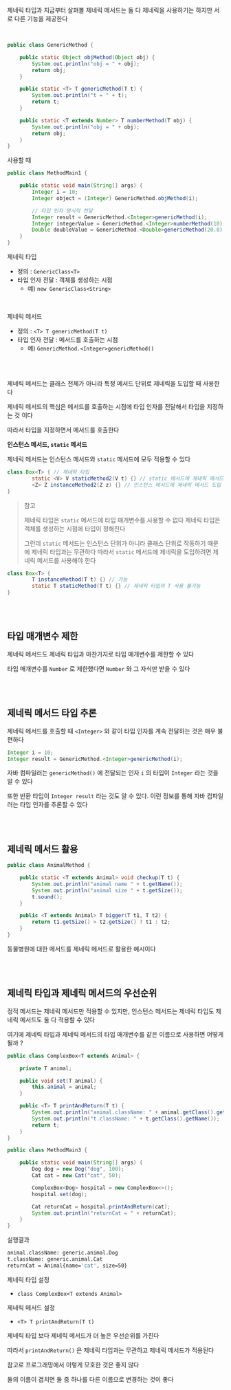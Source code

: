 제네릭 타입과 지금부터 살펴볼 제네릭 메서드는 둘 다 제네릭을 사용하기는 하지만 서로 다른 기능을 제공한다

</br>

```java
public class GenericMethod {

    public static Object objMethod(Object obj) {
        System.out.println("obj = " + obj);
        return obj;
    }

    public static <T> T genericMethod(T t) {
        System.out.println("t = " + t);
        return t;
    }

    public static <T extends Number> T numberMethod(T obj) {
        System.out.println("obj = " + obj);
        return obj;
    }
}
```

사용할 때

```java
public class MethodMain1 {

    public static void main(String[] args) {
        Integer i = 10;
        Integer object = (Integer) GenericMethod.objMethod(i);

        // 타입 인자 명시적 전달
        Integer result = GenericMethod.<Integer>genericMethod(i);
        Integer integerValue = GenericMethod.<Integer>numberMethod(10);
        Double doubleValue = GenericMethod.<Double>genericMethod(20.0);
    }
}
```

제네릭 타입

- 정의 : `GenericClass<T>`
- 타입 인자 전달 : 객체를 생성하는 시점
  - 예) `new GenericClass<String>`

</br>

제네릭 메서드

- 정의 : `<T> T genericMethod(T t)`
- 타입 인자 전달 : 메서드를 호출하는 시점
  - 예) `GenericMethod.<Integer>genericMethod()`

</br>
</br>

제네릭 메서드는 클래스 전체가 아니라 특정 메서드 단위로 제네릭을 도입할 때 사용한다

제네릭 메서드의 핵심은 메서드를 호출하는 시점에 타입 인자를 전달해서 타입을 지정하는 것 이다

따라서 타입을 지정하면서 메서드를 호출한다

**인스턴스 메서드, `static` 메서드**

제네릭 메서드는 인스턴스 메서드와 `static` 메서드에 모두 적용할 수 있다

```java
class Box<T> { // 제네릭 타입
		static <V> V staticMethod2(V t) {} // static 메서드에 제네릭 메서드 도입
		<Z> Z instanceMethod2(Z z) {} // 인스턴스 메서드에 제네릭 메서드 도입 가능
}
```

> 참고
>
> 제네릭 타입은 `static` 메서드에 타입 매개변수를 사용할 수 없다
> 제네릭 타입은 객체를 생성하는 시점에 타입이 정해진다
>
> 그런데 `static` 메서드는 인스턴스 단위가 아니라 클래스 단위로 작동하기 때문에 제네릭 타입과는 무관하다
> 따라서 `static` 메서드에 제네릭을 도입하려면 제네릭 메서드를 사용해야 한다

```java
class Box<T> {
		T instanceMethod(T t) {} // 가능
		static T staticMethod(T t) {} // 제네릭 타입의 T 사용 불가능
}
```

</br>
</br>

## 타입 매개변수 제한

제네릭 메서드도 제네릭 타입과 마찬가지로 타입 매개변수를 제한할 수 있다

타입 매개변수를 `Number` 로 제한했다면 `Number` 와 그 자식만 받을 수 있다

</br>
</br>

## 제네릭 메서드 타입 추론

제네릭 메서드를 호출할 때 `<Integer>` 와 같이 타입 인자를 계속 전달하는 것은 매우 불편하다

```java
Integer i = 10;
Integer result = GenericMethod.<Integer>genericMethod(i);
```

자바 컴파일러는 `genericMethod()` 에 전달되는 인자 `i` 의 타입이 `Integer` 라는 것을 알 수 있다

또한 반환 타입이 `Integer result` 라는 것도 알 수 있다. 이런 정보를 통해 자바 컴파일러는 타입 인자를 추론할 수 있다

</br>
</br>

## 제네릭 메서드 활용

```java
public class AnimalMethod {

    public static <T extends Animal> void checkup(T t) {
        System.out.println("animal name " + t.getName());
        System.out.println("animal size " + t.getSize());
        t.sound();
    }

    public <T extends Animal> T bigger(T t1, T t2) {
        return t1.getSize() > t2.getSize() ? t1 : t2;
    }
}
```

동물병원에 대한 메서드를 제네릭 메서드로 활용한 예시이다

</br>
</br>

## 제네릭 타입과 제네릭 메서드의 우선순위

정적 메서드는 제네릭 메서드만 적용할 수 있지만, 인스턴스 메서드는 제네릭 타입도 제네릭 메서드도 둘 다 적용할 수 있다

여기에 제네릭 타입과 제네릭 메서드의 타입 매개변수를 같은 이름으로 사용하면 어떻게 될까 ?

```java
public class ComplexBox<T extends Animal> {

    private T animal;

    public void set(T animal) {
        this.animal = animal;
    }

    public <T> T printAndReturn(T t) {
        System.out.println("animal.className: " + animal.getClass().getName());
        System.out.println("t.className: " + t.getClass().getName());
        return t;
    }
}
```

```java
public class MethodMain3 {

    public static void main(String[] args) {
        Dog dog = new Dog("dog", 100);
        Cat cat = new Cat("cat", 50);

        ComplexBox<Dog> hospital = new ComplexBox<>();
        hospital.set(dog);

        Cat returnCat = hospital.printAndReturn(cat);
        System.out.println("returnCat = " + returnCat);
    }
}
```

실행결과

```bash
animal.className: generic.animal.Dog
t.className: generic.animal.Cat
returnCat = Animal{name='cat', size=50}
```

제네릭 타입 설정

- `class ComplexBox<T extends Animal>`

제네릭 메서드 설정

- `<T> T printAndReturn(T t)`

제네릭 타입 보다 제네릭 메서드가 더 높은 우선순위를 가진다

따라서 `printAndReturn()` 은 제네릭 타입과는 무관하고 제네릭 메서드가 적용된다

참고로 프로그래밍에서 이렇게 모호한 것은 좋지 않다

둘의 이름이 겹치면 둘 중 하나를 다른 이름으로 변경하는 것이 좋다
